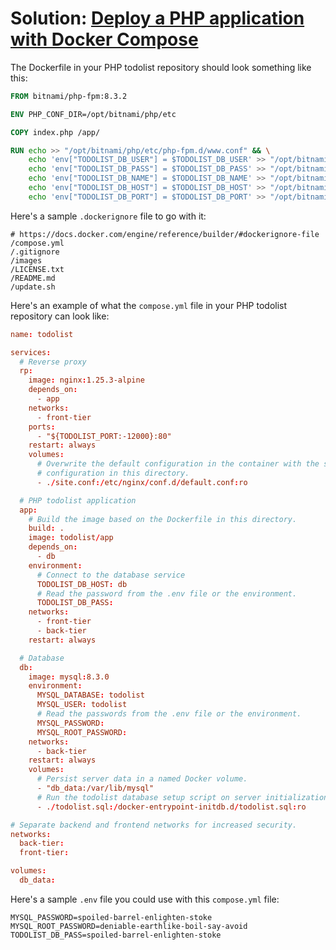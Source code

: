 # Solution: [Deploy a PHP application with Docker Compose](./docker-compose-todolist.md)

The Dockerfile in your PHP todolist repository should look something like
this:

```Dockerfile
FROM bitnami/php-fpm:8.3.2

ENV PHP_CONF_DIR=/opt/bitnami/php/etc

COPY index.php /app/

RUN echo >> "/opt/bitnami/php/etc/php-fpm.d/www.conf" && \
    echo 'env["TODOLIST_DB_USER"] = $TODOLIST_DB_USER' >> "/opt/bitnami/php/etc/php-fpm.d/www.conf" && \
    echo 'env["TODOLIST_DB_PASS"] = $TODOLIST_DB_PASS' >> "/opt/bitnami/php/etc/php-fpm.d/www.conf" && \
    echo 'env["TODOLIST_DB_NAME"] = $TODOLIST_DB_NAME' >> "/opt/bitnami/php/etc/php-fpm.d/www.conf" && \
    echo 'env["TODOLIST_DB_HOST"] = $TODOLIST_DB_HOST' >> "/opt/bitnami/php/etc/php-fpm.d/www.conf" && \
    echo 'env["TODOLIST_DB_PORT"] = $TODOLIST_DB_PORT' >> "/opt/bitnami/php/etc/php-fpm.d/www.conf"
```

Here's a sample `.dockerignore` file to go with it:

```
# https://docs.docker.com/engine/reference/builder/#dockerignore-file
/compose.yml
/.gitignore
/images
/LICENSE.txt
/README.md
/update.sh
```

Here's an example of what the `compose.yml` file in your PHP todolist repository
can look like:

```conf
name: todolist

services:
  # Reverse proxy
  rp:
    image: nginx:1.25.3-alpine
    depends_on:
      - app
    networks:
      - front-tier
    ports:
      - "${TODOLIST_PORT:-12000}:80"
    restart: always
    volumes:
      # Overwrite the default configuration in the container with the site
      # configuration in this directory.
      - ./site.conf:/etc/nginx/conf.d/default.conf:ro

  # PHP todolist application
  app:
    # Build the image based on the Dockerfile in this directory.
    build: .
    image: todolist/app
    depends_on:
      - db
    environment:
      # Connect to the database service
      TODOLIST_DB_HOST: db
      # Read the password from the .env file or the environment.
      TODOLIST_DB_PASS:
    networks:
      - front-tier
      - back-tier
    restart: always

  # Database
  db:
    image: mysql:8.3.0
    environment:
      MYSQL_DATABASE: todolist
      MYSQL_USER: todolist
      # Read the passwords from the .env file or the environment.
      MYSQL_PASSWORD:
      MYSQL_ROOT_PASSWORD:
    networks:
      - back-tier
    restart: always
    volumes:
      # Persist server data in a named Docker volume.
      - "db_data:/var/lib/mysql"
      # Run the todolist database setup script on server initialization.
      - ./todolist.sql:/docker-entrypoint-initdb.d/todolist.sql:ro

# Separate backend and frontend networks for increased security.
networks:
  back-tier:
  front-tier:

volumes:
  db_data:
```

Here's a sample `.env` file you could use with this `compose.yml` file:

```
MYSQL_PASSWORD=spoiled-barrel-enlighten-stoke
MYSQL_ROOT_PASSWORD=deniable-earthlike-boil-say-avoid
TODOLIST_DB_PASS=spoiled-barrel-enlighten-stoke
```
